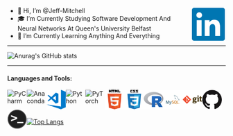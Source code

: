 - 👋 Hi, I’m @Jeff-Mitchell [<img align="right" alt="Linkedin" width="80px" src="https://github.com/devicons/devicon/blob/master/icons/linkedin/linkedin-original.svg" />][Linkedin]
- 🎓 I’m Currently Studying Software Development And Neural Networks At Queen's University Belfast
- 🌱 I’m Currently Learning Anything And Everything

---

![Anurag's GitHub stats](https://github-readme-stats.vercel.app/api?username=jeff-mitchell&show_icons=true&count_private=true)

---

#### Languages and Tools:

<img align="left" alt="PyCharm" width="45px" src="https://upload.wikimedia.org/wikipedia/commons/thumb/1/1d/PyCharm_Icon.svg/1200px-PyCharm_Icon.svg.png" />
<img align="left" alt="Anaconda" width="45px" src="https://www.psych.mcgill.ca/labs/mogillab/anaconda2/pkgs/anaconda-navigator-1.4.3-py27_0/lib/python2.7/site-packages/anaconda_navigator/static/images/anaconda-icon-1024x1024.png" />
<img align="left" alt="Visual Studio Code" width="45px" src="https://raw.githubusercontent.com/github/explore/80688e429a7d4ef2fca1e82350fe8e3517d3494d/topics/visual-studio-code/visual-studio-code.png" />
<img align="left" alt="Python" width="45px" src="https://raw.githubusercontent.com/jmnote/z-icons/master/svg/python.svg" />
<img align="left" alt="PyTorch" width="45px" src="https://symbols-electrical.getvecta.com/stencil_92/77_pytorch-icon.3e1681b72a.jpg" />
<img align="left" alt="HTML5" width="45px" src="https://raw.githubusercontent.com/github/explore/80688e429a7d4ef2fca1e82350fe8e3517d3494d/topics/html/html.png" />
<img align="left" alt="CSS3" width="45px" src="https://raw.githubusercontent.com/github/explore/80688e429a7d4ef2fca1e82350fe8e3517d3494d/topics/css/css.png" />
<img align="left" alt="R" width="45px" src="https://raw.githubusercontent.com/devicons/devicon/master/icons/r/r-original.svg" />
<img align="left" alt="MySQL" width="45px" src="https://raw.githubusercontent.com/github/explore/80688e429a7d4ef2fca1e82350fe8e3517d3494d/topics/mysql/mysql.png" />
<img align="left" alt="Git" width="45px" src="https://raw.githubusercontent.com/github/explore/80688e429a7d4ef2fca1e82350fe8e3517d3494d/topics/git/git.png" />
<img align="left" alt="GitHub" width="45px" src="https://raw.githubusercontent.com/github/explore/78df643247d429f6cc873026c0622819ad797942/topics/github/github.png" />
<img align="left" alt="Terminal" width="45px" src="https://raw.githubusercontent.com/github/explore/80688e429a7d4ef2fca1e82350fe8e3517d3494d/topics/terminal/terminal.png" />

<br>
<br>
<br>

[![Top Langs](https://github-readme-stats.vercel.app/api/top-langs/?username=jeff-mitchell&layout=default)](https://github.com/anuraghazra/github-readme-stats)

[linkedin]:https://www.linkedin.com/in/jeff-mitchell-8554641ba/
